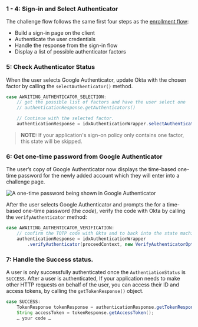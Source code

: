 ### 1 - 4: Sign-in and Select Authenticator

The challenge flow follows the same first four steps as the [enrollment flow](#integrate-sdk-for-authenticator-enrollment):

* Build a sign-in page on the client
* Authenticate the user credentials
* Handle the response from the sign-in flow
* Display a list of possible authenticator factors

### 5: Check Authenticator Status

When the user selects Google Authenticator, update Okta with the chosen factor by calling the `selectAuthenticator()` method.


```java
case AWAITING_AUTHENTICATOR_SELECTION:
    // get the possible list of factors and have the user select one
    // authenticationResponse.getAuthenticators()

    // Continue with the selected factor.
    authenticationResponse = idxAuthenticationWrapper.selectAuthenticator(proceedContext, authenticator);
```

> **NOTE:** If your application's sign-on policy only contains one factor, this state will be skipped.

### 6: Get one-time password from Google Authenticator

The user’s copy of Google Authenticator now displays the time-based one-time password for the newly added account which they will enter into a challenge page.

![A one-time password being shown in Google Authenticator](/img/authenticators/authenticators-google-one-time-password.png)

After the user selects Google Authenticator and prompts the for a time-based one-time password (the _code_), verify the code with Okta by calling the `verifyAuthenticator` method:

```java
case AWAITING_AUTHENTICATOR_VERIFICATION:
    // confirm the TOTP code with Okta and to back into the state machine
    authenticationResponse = idxAuthenticationWrapper
        .verifyAuthenticator(proceedContext, new VerifyAuthenticatorOptions(code));
```

### 7: Handle the Success status.

A user is only successfully authenticated once the `AuthentiationStatus` is `SUCCESS`. After a user is authenticated, If your application needs to make other HTTP requests on behalf of the user, you can access their ID and access tokens, by calling the `getTokenResponse()` object.

```java
case SUCCESS:
    TokenResponse tokenResponse = authenticationResponse.getTokenResponse();
    String accessToken = tokenResponse.getAccessToken();
    … your code …
```
